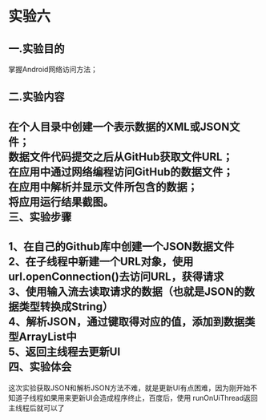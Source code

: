 实验六
=
一.实验目的
-
掌握Android网络访问方法；
  
二.实验内容
-
在个人目录中创建一个表示数据的XML或JSON文件；<br>
数据文件代码提交之后从GitHub获取文件URL；<br>
在应用中通过网络编程访问GitHub的数据文件；<br>
在应用中解析并显示文件所包含的数据；<br>
将应用运行结果截图。<br>
三、实验步骤
-
1、在自己的Github库中创建一个JSON数据文件<br>
2、在子线程中新建一个URL对象，使用url.openConnection()去访问URL，获得请求<br>
3、使用输入流去读取请求的数据（也就是JSON的数据类型转换成String）<br>
4、解析JSON，通过键取得对应的值，添加到数据类型ArrayList中<br>
5、返回主线程去更新UI<br>
四、实验体会
-
这次实验获取JSON和解析JSON方法不难，就是更新UI有点困难，因为刚开始不知道子线程如果用来更新UI会造成程序终止，百度后，使用 runOnUiThread返回主线程后就可以了
